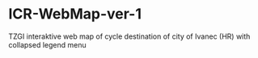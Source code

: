 # ICR-WebMap-ver-1
TZGI interaktive web map of cycle destination of city of Ivanec (HR) with collapsed legend menu
